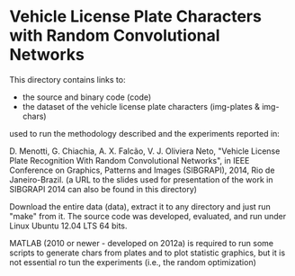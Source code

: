 Vehicle License Plate Characters with Random Convolutional Networks
===================================================================

This directory contains links to:
- the source and binary code (code)
- the dataset of the vehicle license plate characters (img-plates & img-chars)

used to run the methodology described and the experiments reported in:

D. Menotti, G. Chiachia, A. X. Falcão, V. J. Oliviera Neto, "Vehicle License Plate Recognition With Random Convolutional Networks", in IEEE Conference on Graphics, Patterns and Images (SIBGRAPI), 2014, Rio de Janeiro-Brazil.
(a URL to the slides used for presentation of the work in SIBGRAPI 2014 can also be found in this directory)

Download the entire data (data), extract it to any directory and just run "make" from it.
The source code was developed, evaluated, and run under Linux Ubuntu 12.04 LTS 64 bits.

MATLAB (2010 or newer - developed on 2012a) is required to run some scripts to generate chars from plates and to plot statistic graphics, but it is not essential ro tun the experiments (i.e., the random optimization)

